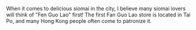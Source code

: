 When it comes to delicious siomai in the city, I believe many siomai lovers will think of "Fen Guo Lao" first!  The first Fan Guo Lao store is located in Tai Po, and many Hong Kong people often come to patronize it.
